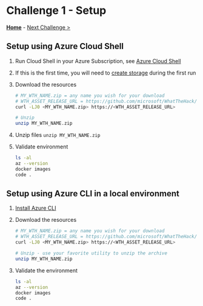 # Challenge 1 - Setup

**[Home](README.md)** - [Next Challenge >](02-RunTheApp.md)

## Setup using Azure Cloud Shell

1. Run Cloud Shell in your Azure Subscription, see [Azure Cloud Shell](https://docs.microsoft.com/azure/cloud-shell/overview)
2. If this is the first time, you will need to [create storage](https://docs.microsoft.com/azure/cloud-shell/persisting-shell-storage) during the first run
3. Download the resources

   ```bash
   # MY_WTH_NAME.zip = any name you wish for your download
   # WTH_ASSET_RELEASE_URL = https://github.com/microsoft/WhatTheHack/releases choose the release and under assets, copy the link for the WTH
   curl -LJ0 <MY_WTH_NAME.zip> https://<WTH_ASSET_RELEASE_URL>

   # Unzip
   unzip MY_WTH_NAME.zip
   ```

4. Unzip files `unzip MY_WTH_NAME.zip`
5. Validate environment

    ```bash
    ls -al
    az --version
    docker images
    code .
    ```

## Setup using Azure CLI in a local environment

1. [Install Azure CLI](https://docs.microsoft.com/cli/azure/install-azure-cli)
2. Download the resources

    ```bash
    # MY_WTH_NAME.zip = any name you wish for your download
    # WTH_ASSET_RELEASE_URL = https://github.com/microsoft/WhatTheHack/releases choose the release and under assets, copy the link for the WTH
    curl -LJ0 <MY_WTH_NAME.zip> https://<WTH_ASSET_RELEASE_URL>

    # Unzip - use your favorite utility to unzip the archive 
    unzip MY_WTH_NAME.zip
    ```

3. Validate the environment

    ```bash
    ls -al
    az --version
    docker images
    code .
    ```
